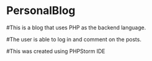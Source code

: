 # PersonalBlog
#This is a blog that uses PHP as the backend language.



#The user is able to log in and comment on the posts.



#This was created using PHPStorm IDE
